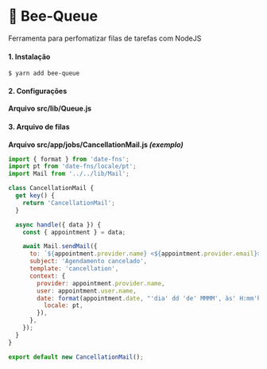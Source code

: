 # :bee: Bee-Queue
Ferramenta para perfomatizar filas de tarefas com NodeJS


#### 1. Instalação
`$ yarn add bee-queue`

#### 2. Configurações

**Arquivo src/lib/Queue.js**


#### 3. Arquivo de filas

**Arquivo src/app/jobs/CancellationMail.js *(exemplo)***

```js
import { format } from 'date-fns';
import pt from 'date-fns/locale/pt';
import Mail from '../../lib/Mail';

class CancellationMail {
  get key() {
    return 'CancellationMail';
  }

  async handle({ data }) {
    const { appointment } = data;

    await Mail.sendMail({
      to: `${appointment.provider.name} <${appointment.provider.email}>`,           // Conteúdo
      subject: 'Agendamento cancelado',                                             // transferido
      template: 'cancellation',                                                     // do controller
      context: {                                                                    // AppointmentController.js
        provider: appointment.provider.name,                                        //
        user: appointment.user.name,                                                // Aqui será tratado
        date: format(appointment.date, "'dia' dd 'de' MMMM', às' H:mm'h'", {        // a fila.
          locale: pt,                                                               //
        }),                                                                         //
      },                                                                            //
    });                                                                             //
  }
}

export default new CancellationMail();

```
